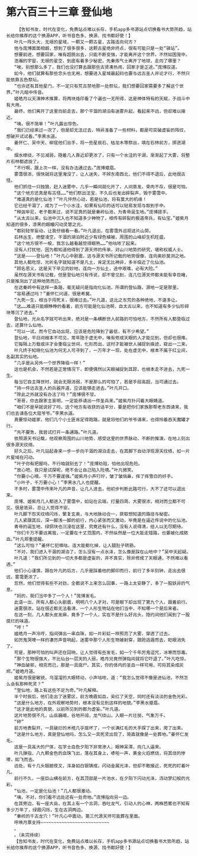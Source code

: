 # 第六百三十三章 登仙地
        【告知书友，时代在变化，免费站点难以长存，手机app多书源站点切换看书大势所趋，站长给你推荐的这个换源APP，听书音色多、换源、找书都好使！】
       叶凡一阵头大，无垠的星域，一颗又一颗古星，古路连向何方？
       他与庞博面面相觑，想到了很多很多，这颗古星绝非终点，很有可能只是一处“驿站”。
       想要前进，想要回家，唯有超脱出去，只能不断变强，才能离开这个世界，不然如困笼中。
       浩瀚的宇宙，无垠的星空，到底有着多少秘密，先秦炼气士离开了地球，走向了哪里？
       “唉，别想那么多了，我们也没打算去跟那些古贤凑热闹，回家才是正途。”庞博叹道。
       如今，他们就算有那些念头也无用，想要进入星域最起码也要与远古圣人并论才行，不然只能依靠五色祭坛。
       “也许还有其他星门，不一定只有荒古禁地那一处祭坛，我们想要回家需要多了解这个世界。”叶凡暗中传音。
       姬皓月以天演神术推算，将两块烙印看了个遍也一无所得，这是神体特有的天赋，于战斗中有大用。
       最终，他们离开了这里向前走去，那个干涸的湖泊有迷雾升起，看起来不远，但却难以接近。
       “咦，很不简单！”叶凡露出惊色。
       “我们已经来过一次了，但是却无法过去，特异准备了一些材料，都是可突破虚妄的阵纹，想破开试试看。”李黑水道。
       姜怀仁、吴中天、柳寇他们出手，将一些星辰石、枯龙木等祭出，填在石林前方，掷进湖中。
       烟水缭绕，不见减弱，随着几人靠近却更浓了，只有一个水洼的干湖，渐渐起了大雾，将整片石林都遮拢了。
       “不行啊，跟上次一样，没有办法通过去。”庞博蹙眉。
       雾霭很浓，很快就将这里淹没了，让人迷失，不辨东南西北，他们不得不退后，此地很古怪。
       他们抓住一只独狼，赶入迷雾中，几乎一瞬间就化开了，人间蒸发，骨肉不存，很是可怕。
       “这个地方还真是有古怪……”他们祭出法宝，不久后也发出碎裂声，毁于雾霭中。
       “难道真的是化仙池？”叶凡怦然心动，若是仙池，将有莫大的机缘！
       它已经干涸了，成为了一个小水洼，如果有仙珍的话可以轻易发现与取到手中。
       “释迦牟尼，老子都来过，说不定真的就是秦岭仙池，为青帝诞生地。”庞博搓手。
       “从太古以来，仙池中沉入也不知道多少神物了，相传有碎裂的极道帝兵，有仙宝。”姬紫月知道的很多，漆黑的眼瞳闪动灵慧之光。
       “都别轻举妄动，让我仔细看一看。”叶凡退出，在雾霭外远观这片山势。
       石林丛生，绝壁凌空，干涸的湖泊附近少有绿色植被，周围的山峰却生机旺盛。
       “这个地方很不一般，我怎么越看越觉得眼熟……”他咕哝了起来。
       没有人打扰他，因为都知道他得到了源天师的传承，对山川地势的研究，堪称权威人士。
       “这是————登仙地！”叶凡心中剧震，这与源天书所记载的地势很像，连向奥妙莫测之地。
       其他人都吃惊，光听名字就知道不是凡土，肯定无比神异，多半临近了化仙池。
       “顾名思义，这是天下罕见的妙地，连向一方仙土，途中艰难，必有大险。”
       虽然在源天书有记载，但是登仙地只有传说，却不曾见到，连几位源天师都未能有幸目睹，只是推测出了这种地势而已。
       在这秦岭中有这样一条路，毫无疑问是指向化仙池，所谓的登仙路，源地一定是那里。
       “容易通过吗？”姜怀仁问道，很是希冀。
       “九死一生，相当于闯死关，很难过去。”叶凡道，这比之东荒的各种绝地，不遑多让。
       “这……难道只能眼睁睁的看着，前方可能是化仙池啊，自太古以来，也不知道有多少仙珍碎块等沉了进去。”
       登仙地，光从名字就可听出来，绝对是一条横断世人前路的可怕地方，不然所有人都登临过去，还算什么仙地。
       “可以一试，而今它自动出现，应该是危险降到了最低，有不少希望。”
       登仙地，平日间根本不可见，常年隐于虚无中，唯有修成天眼的人才能见到，但却也很难。
       它每隔上万载或许才会重临尘世间，化形而出，这时才能被世人捕捉到痕迹，窥出一二来。
       叶凡终于知晓化仙池为何无人可寻到了，一万年才一现，处在虚无中，根本不属于红尘间，名副其实的仙地。
       “几乎是从另外一个世界降临一样！”
       这也是机会，不然若是正常情况下，即便偶然以天眼捕捉到其踪，也根本走不进去，九死一生。
       每当它自主降世时，就会无限消弱，不是那么的可怕了，若是手段高超，当可通过去。
       “持一件远古圣人的兵器开道，应该能够走进去。”叶凡开口。
       “除此之外就没有办法了吗？”庞博很不甘。
       “哥哥，你去跟家主禀明，一定能恭请出一件圣兵来。”姬紫月扑闪着大眼睛道。
       “咱们不是早就说好了吗，这个地方有收获的话平分，要是把你们家族那帮老东西请来，我们也去请各位大寇爷爷。”李黑水道。
       真要惊动姬家，他们几个小土匪肯定得跑路，就是将他们的爷爷请来，也得拎着吞天魔罐才行。
       “先不要急，我尝试打开一条通路。”叶凡道。
       依照源天书记载，他观察周围的山川地势，感受这里的世界脉动，不断的推演，在地上刻出很多源天纹络。
       好久之后，叶凡站起身来一步一步向干涸的湖泊走去，在其脚下自动浮现源天纹络，如一片片星域在闪动。
       “叶子你有把握吗，不行咱就别去了！”庞博劝阻，怕他出现危险。
       “放心吧，我只是试探呢，绝不会让自己陷入险境。”叶凡微笑。
       “你要小心哦，千万不要逞强。”姬紫月小声叮咛，皱了皱俏鼻，挥了挥雪白的纤手。
       “小叶子，千万要小心！”李黑水几人也提醒。
       不多时，雾霭中传来叶凡的声音，让几人进去，他初步判断此路可行，大不了还可以退出来。
       庞博、姬紫月几人都进入了雾霭中，如站在云端，打量四周。大雾很浓，相对而立都不可见，很是诡异，总让人觉得不安。
       叶凡脚下怨天纹络闪烁，繁复玄奥，与大地脉动合一，获取想知道的路径与秘密。
       几人紧跟其后，深一脚浅一脚的前行，内心紧张而又激动，毕竟是在逼近传说中的化仙池。
       青帝的诞生地，绿铜块也沉浸在这里，究竟还有什么，没有人说得清，给人以无尽期待。
       “你们千万不要远离我，一定要在十丈范围内，不然纵然是一位大能走错路，也要被化成脓血。”叶凡郑重提醒。
       “这么可怕？”姜怀仁犯嘀咕，连大能都化掉，让人腿肚子转筋。
       “不对，我们进入干涸的湖泊了，怎么没有一点水泽，怎么像是踩在山地中？”吴中天起疑。
       叶凡道：“我们所见到的一切大多都是虚妄的，并不真实，除非修成了天眼通，不然难以看透。”
       他们小心谨慎，跟在叶凡的后方，几乎是踩着他的脚印而行，前行了多半刻钟，走出去很远，雾霭更浓了。
       忽然，他们觉得有些不对劲，全都说不上来怎么回事，一路上太安静了，多了一股妖异的气息。
       “妈的，我们当中多了一个人！”庞博发毛。
       此语一出，所有人都心头剧震，明明八个人才对，可是眼下却出现了第九个人，跟着前行。
       迷雾很浓，站在很近都无法看清，一个人形生物站在他们当中，不知哪一个是后来者。
       在这一刻，几人都头皮发麻，竟多了一个人，实在不是什么好兆头，隐约间他们闻到了一股腐烂的味道。
       “哼！”
       姬皓月一声冷哼，指间弹出一串血珠，如一片彩虹一样照亮了大雾，穿透了过去。
       如厉鬼哭嚎一样的凄厉声音响起，迷雾中那个人形生物被射穿，踉跄逃遁而去，眨眼消失了。
       可是，那种可怕的叫声还在回响，让人觉得有些发毛，如一个千年厉鬼诅咒，冰寒而怨毒。
       “那个生物很强大，不比仙台一层天的人弱，皓月兄竟然弹指间就将它吓退了。”叶凡吃惊。
       “神血破邪，相克而已，那是一具腐尸。其实，你的体内的圣血一样可用，可将其染成灰烬。”姬皓月道。
       姬紫月很是敏锐，乌溜溜的大眼转动，小声咕哝，道：“我怎么觉得不像是进仙池，不然怎么会有那种死灵？”
       “登仙地，路上有这些不足为奇。”叶凡解释。
       半个时辰后，他们走出了迷雾区，前方晚霞如血，染红了天空，同时还有淡淡的金色光彩。
       “这是什么地方，在外观察地势时，根本没有见到这样的地貌。”李黑水蹙眉。
       “这才是此地的真貌，以前所见到的都为虚妄。”叶凡道。
       这片地势很不凡，山岳巍峨，谷地开阔，龙气绕山，入眼一片壮丽，气象万千。
       “砰”
       前方地表裂开，一具破烂的木棺几乎腐坏了，一个长满红毛的大手探了出来，爬了出来。
       “这是什么地方，真是登仙地吗，怎么又一具死灵出现了，简直就像是一处葬地。”姜怀仁发毛。
       这是一具高大的尸体，在学士血色夕阳下非常渗人，眼神呆滞，向几人逼来。
       叶凡弹指，八九颗金色的血珠飞出，落在其身上，哧啦一声，黄金火焰燃烧，将其烧的惨嚎，如飞而去。
       远处，有十几头银翅夜叉，浑身如白银铸成，闪动金属光泽，但却不敢接近，死死的盯着叶凡。
       前行不久，一座巨山横在前方，在其顶部是一片池水，在夕阳下闪动光泽，流动梦幻般的光彩。
       “仙池，一定是化仙池！”几人都很激动。
       “咦，不对，你们看不远处还有一处奇地。”庞博指向另一边。
       在其旁边，有一座大岳，在其上有一个古洞，吞吐龙气，引动人的心神，两株芭蕉也不知有多少万年了，绿霞闪烁，生在古洞两边。
       “秦岭的千古龙穴！”叶凡心中震动，第三代源天师可能葬在里面。
       呼唤月票支持~~~~~~~~~~~~~~~~~~~~~~~~~~
       。
       。（未完待续）
       【告知书友，时代在变化，免费站点难以长存，手机app多书源站点切换看书大势所趋，站长给你推荐的这个换源APP，听书音色多、换源、找书都好使！】
